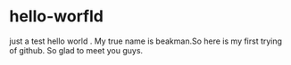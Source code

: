 # hello-worfld
just a test
hello world . My true name is beakman.So here is my first trying of github. So glad to meet you guys.
